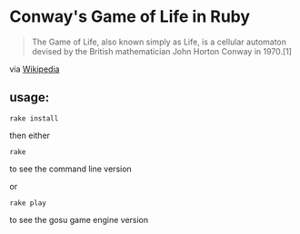 # Conway's Game of Life in Ruby
> The Game of Life, also known simply as Life, is a cellular automaton devised by the British mathematician John Horton Conway in 1970.[1]

via [Wikipedia](https://en.wikipedia.org/wiki/Conway%27s_Game_of_Life)

## usage:

`rake install`

then either

`rake` 

to see the command line version

or

`rake play` 

to see the gosu game engine version

